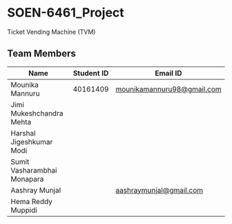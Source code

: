 # SOEN-6461_Project

Ticket Vending Machine (TVM)

## Team Members

| Name  | Student ID | Email ID
|-------|------------|-----------|
|Mounika	Mannuru| 40161409|mounikamannuru98@gmail.com|
|Jimi Mukeshchandra	Mehta|  |
|Harshal Jigeshkumar	Modi | |
|Sumit Vasharambhai	Monapara| |
|Aashray	Munjal | |aashraymunjal@gmail.com|
|Hema Reddy	Muppidi| |



